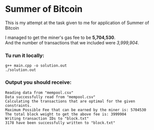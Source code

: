 # Summer of Bitcoin

This is my attempt at the task given to me for application of Summer of Bitcoin

I managed to get the miner's gas fee to be **5,704,530**.<br/>
And the number of transactions that we included were _3,999,904_.

### Tu run it locally:

```
g++ main.cpp -o solution.out
./solution.out
```

### Output you should receive:

```
Reading data from "mempool.csv"
Data successfully read from "mempool.csv"
Calculating the transactions that are optimal for the given constraints.
Maximum Possible Fee that can be earned by the miner is: 5704530
The total block weight to get the above fee is: 3999904
Writing transaction IDs to "block.txt"
3178 have been successfully written to "block.txt"
```
